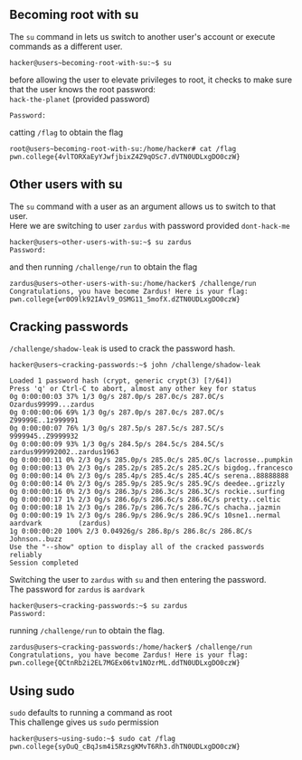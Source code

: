## Becoming root with su
The `su` command in lets us switch to another user's account or execute commands as a different user.
```
hacker@users~becoming-root-with-su:~$ su
```
before allowing the user to elevate privileges to root, it checks to make sure that the user knows the root password: <br>
`hack-the-planet` (provided password)
```
Password:
```
catting `/flag` to obtain the flag
```
root@users~becoming-root-with-su:/home/hacker# cat /flag
pwn.college{4vlTORXaEyYJwfjbixZ4Z9qOSc7.dVTN0UDLxgDO0czW}
```

## Other users with su
The `su` command with a user as an argument allows us to switch to that user.<br>
Here we are switching to user `zardus` with password provided `dont-hack-me`
```
hacker@users~other-users-with-su:~$ su zardus
Password:
```
and then running `/challenge/run` to obtain the flag
```
zardus@users~other-users-with-su:/home/hacker$ /challenge/run
Congratulations, you have become Zardus! Here is your flag:
pwn.college{wr0O9lk92IAvl9_OSMG11_5mofX.dZTN0UDLxgDO0czW}
```

## Cracking passwords
`/challenge/shadow-leak` is used to crack the password hash.
```
hacker@users~cracking-passwords:~$ john /challenge/shadow-leak
```
```
Loaded 1 password hash (crypt, generic crypt(3) [?/64])
Press 'q' or Ctrl-C to abort, almost any other key for status
0g 0:00:00:03 37% 1/3 0g/s 287.0p/s 287.0c/s 287.0C/s Ozardus99999...zardus
0g 0:00:00:06 69% 1/3 0g/s 287.0p/s 287.0c/s 287.0C/s Z99999E..1z999991
0g 0:00:00:07 76% 1/3 0g/s 287.5p/s 287.5c/s 287.5C/s 9999945..Z9999932
0g 0:00:00:09 93% 1/3 0g/s 284.5p/s 284.5c/s 284.5C/s zardus999992002..zardus1963
0g 0:00:00:11 0% 2/3 0g/s 285.0p/s 285.0c/s 285.0C/s lacrosse..pumpkin
0g 0:00:00:13 0% 2/3 0g/s 285.2p/s 285.2c/s 285.2C/s bigdog..francesco
0g 0:00:00:14 0% 2/3 0g/s 285.4p/s 285.4c/s 285.4C/s serena..88888888
0g 0:00:00:14 0% 2/3 0g/s 285.9p/s 285.9c/s 285.9C/s deedee..grizzly
0g 0:00:00:16 0% 2/3 0g/s 286.3p/s 286.3c/s 286.3C/s rockie..surfing
0g 0:00:00:17 1% 2/3 0g/s 286.6p/s 286.6c/s 286.6C/s pretty..celtic
0g 0:00:00:18 1% 2/3 0g/s 286.7p/s 286.7c/s 286.7C/s chacha..jazmin
0g 0:00:00:19 1% 2/3 0g/s 286.9p/s 286.9c/s 286.9C/s 10sne1..nermal
aardvark         (zardus)
1g 0:00:00:20 100% 2/3 0.04926g/s 286.8p/s 286.8c/s 286.8C/s Johnson..buzz
Use the "--show" option to display all of the cracked passwords reliably
Session completed
```
Switching the user to `zardus` with `su` and then entering the password. <br>
The password for `zardus` is `aardvark`
```
hacker@users~cracking-passwords:~$ su zardus
Password:
```
running `/challenge/run` to obtain the flag.
```
zardus@users~cracking-passwords:/home/hacker$ /challenge/run
Congratulations, you have become Zardus! Here is your flag:
pwn.college{QCtnRb2i2EL7MGEx06tv1NOzrML.ddTN0UDLxgDO0czW}
```

## Using sudo
`sudo` defaults to running a command as root <br>
This challenge gives us `sudo` permission
```
hacker@users~using-sudo:~$ sudo cat /flag
pwn.college{syOuQ_cBqJsm4i5RzsgKMvT6Rh3.dhTN0UDLxgDO0czW}
```
